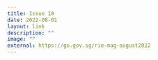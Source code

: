 ```yaml
---
title: Issue 18
date: 2022-08-01
layout: link
description: ""
image: ""
external: https://go.gov.sg/rie-mag-august2022
---
```

